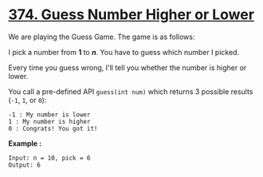 # [374. Guess Number Higher or Lower](https://leetcode.com/problems/guess-number-higher-or-lower/)

We are playing the Guess Game. The game is as follows:

I pick a number from **1** to **_n_**. You have to guess which number I picked.

Every time you guess wrong, I'll tell you whether the number is higher or lower.

You call a pre-defined API `guess(int num)` which returns 3 possible results (`-1`, `1`, or `0`):

    -1 : My number is lower
    1 : My number is higher
    0 : Congrats! You got it!

**Example :**

    Input: n = 10, pick = 6
    Output: 6
